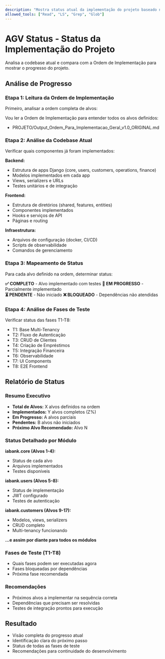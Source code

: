 ```yaml
---
description: "Mostra status atual da implementação do projeto baseado na Ordem de Implementação"
allowed_tools: ["Read", "LS", "Grep", "Glob"]
---
```


# AGV Status - Status da Implementação do Projeto

Analisa a codebase atual e compara com a Ordem de Implementação para mostrar o progresso do projeto.

## Análise de Progresso

### Etapa 1: Leitura da Ordem de Implementação
Primeiro, analisar a ordem completa de alvos:

Vou ler a Ordem de Implementação para entender todos os alvos definidos:
- PROJETO/Output_Ordem_Para_Implementacao_Geral_v1.0_ORIGINAL.md

### Etapa 2: Análise da Codebase Atual  
Verificar quais componentes já foram implementados:

**Backend:**
- Estrutura de apps Django (core, users, customers, operations, finance)
- Modelos implementados em cada app
- Views, serializers e URLs
- Testes unitários e de integração

**Frontend:**
- Estrutura de diretórios (shared, features, entities)
- Componentes implementados
- Hooks e serviços de API
- Páginas e routing

**Infraestrutura:**
- Arquivos de configuração (docker, CI/CD)
- Scripts de observabilidade
- Comandos de gerenciamento

### Etapa 3: Mapeamento de Status
Para cada alvo definido na ordem, determinar status:

**✅ COMPLETO** - Alvo implementado com testes
**🔄 EM PROGRESSO** - Parcialmente implementado  
**⏳ PENDENTE** - Não iniciado
**❌ BLOQUEADO** - Dependências não atendidas

### Etapa 4: Análise de Fases de Teste
Verificar status das fases T1-T8:
- T1: Base Multi-Tenancy
- T2: Fluxo de Autenticação  
- T3: CRUD de Clientes
- T4: Criação de Empréstimos
- T5: Integração Financeira
- T6: Observabilidade
- T7: UI Components
- T8: E2E Frontend

## Relatório de Status

### Resumo Executivo
- **Total de Alvos:** X alvos definidos na ordem
- **Implementados:** Y alvos completos (Z%)
- **Em Progresso:** A alvos parciais
- **Pendentes:** B alvos não iniciados
- **Próximo Alvo Recomendado:** Alvo N

### Status Detalhado por Módulo

**iabank.core (Alvos 1-4):**
- Status de cada alvo
- Arquivos implementados
- Testes disponíveis

**iabank.users (Alvos 5-8):**
- Status de implementação
- JWT configurado
- Testes de autenticação

**iabank.customers (Alvos 9-17):**
- Modelos, views, serializers
- CRUD completo
- Multi-tenancy funcionando

**...e assim por diante para todos os módulos**

### Fases de Teste (T1-T8)
- Quais fases podem ser executadas agora
- Fases bloqueadas por dependências
- Próxima fase recomendada

### Recomendações
- Próximos alvos a implementar na sequência correta
- Dependências que precisam ser resolvidas
- Testes de integração prontos para execução

## Resultado
- Visão completa do progresso atual
- Identificação clara do próximo passo
- Status de todas as fases de teste
- Recomendações para continuidade do desenvolvimento